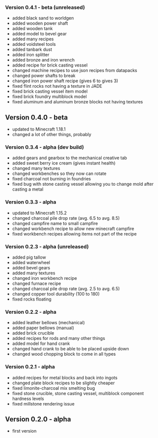 ### Version 0.4.1 - beta (unreleased)
- added black sand to worldgen
- added wooden power shaft
- added wooden tank
- added model to bevel gear
- added many recipes
- added voidsteel tools
- added tanbark dust
- added iron splitter
- added bronze and iron wrench
- added recipe for brick casting vessel
- changed machine recipes to use json recipes from datapacks
- changed power shafts to break
- changed iron power shaft recipe (gives 6 to gives 3)
- fixed flint rocks not having a texture in JADE
- fixed brick casting vessel item model
- fixed brick foundry multiblock model
- fixed aluminum and aluminum bronze blocks not having textures
## Version 0.4.0 - beta
- updated to Minecraft 1.18.1
- changed a lot of other things, probably
### Version 0.3.4 - alpha (dev build)
- added gears and gearbox to the mechanical creative tab
- added sweet berry ice cream (gives instant health)
- changed many textures
- changed workbenches so they now can rotate
- fixed charcoal not burning in foundries
- fixed bug with stone casting vessel allowing you to change mold after casting a metal
### Version 0.3.3 - alpha
- updated to Minecraft 1.15.2
- changed charcoal pile drop rate (avg. 6.5 to avg. 8.5)
- changed campfire name to small campfire
- changed workbench recipe to allow new minecraft campfire
- fixed workbench recipes allowing items not part of the recipe
### Version 0.2.3 - alpha (unreleased)
- added pig tallow
- added waterwheel
- added bevel gears
- added many textures
- changed iron workbench recipe
- changed furnace recipe
- changed charcoal pile drop rate (avg. 2.5 to avg. 6.5)
- changed copper tool durability (100 to 180)
- fixed rocks floating
### Version 0.2.2 - alpha
- added leather bellows (mechanical)
- added paper bellows (manual)
- added brick crucible
- added recipes for rods and many other things
- added model for hand crank
- changed hand crank to be able to be placed upside down
- changed wood chopping block to come in all types
### Version 0.2.1 - alpha
- added recipes for metal blocks and back into ingots
- changed plate block recipes to be slightly cheaper
- fixed limonite-charcoal mix smelting bug
- fixed stone crucible, stone casting vessel, multiblock component hardness levels
- fixed millstone rendering issue
## Version 0.2.0 - alpha
- first version